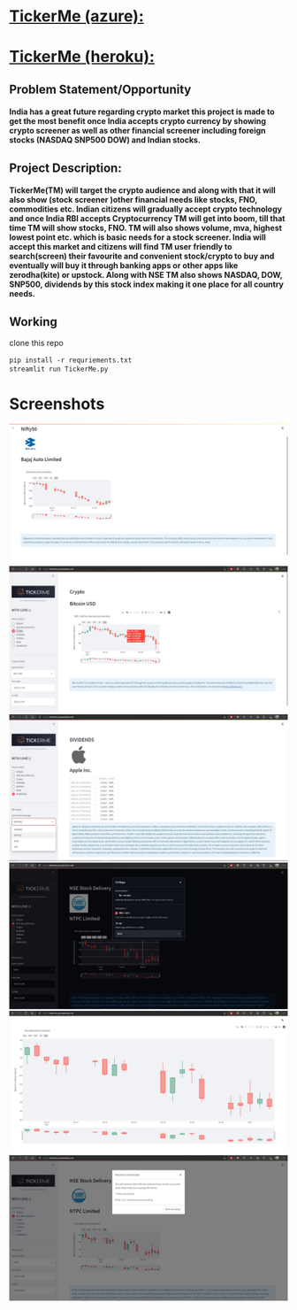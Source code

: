 # [TickerMe (azure):](https://tickerme.azurewebsites.net/)

# [TickerMe (heroku):](https://tickerme.herokuapp.com/)
## Problem Statement/Opportunity
#### India has a great future regarding crypto market this project is made to get the most benefit once India accepts crypto currency by showing crypto screener as well as other financial screener including foreign stocks (NASDAQ SNP500 DOW) and Indian stocks.

## Project Description:
#### TickerMe(TM) will target the crypto audience and along with that it will also show (stock screener )other financial needs like stocks, FNO, commodities etc. Indian citizens will gradually accept crypto technology and once India RBI accepts Cryptocurrency TM will get into boom, till that time TM will show stocks, FNO. TM will also shows volume, mva, highest lowest point etc. which is basic needs for a stock screener. India will accept this market and citizens will find TM user friendly to search(screen) their favourite and convenient stock/crypto to buy and eventually will buy it through banking apps or other apps like zerodha(kite) or upstock. Along with NSE TM also shows NASDAQ, DOW, SNP500, dividends by this stock index making it one place for all country needs.

## Working 
clone this repo

    pip install -r requriements.txt
    streamlit run TickerMe.py

# Screenshots
![Image](https://github.com/Attupatil/tickermeCRYPT/blob/main/ScreenShots/1.jpg "https://TickerMe.herokuapp.com")
![Image](https://github.com/Attupatil/tickermeCRYPT/blob/main/ScreenShots/2jpg.jpg "https://TickerMe.herokuapp.com")
![Image](https://github.com/Attupatil/tickermeCRYPT/blob/main/ScreenShots/3.jpg "https://TickerMe.herokuapp.com")
![Image](https://github.com/Attupatil/tickermeCRYPT/blob/main/ScreenShots/4.jpg "https://TickerMe.herokuapp.com")
![Image](https://github.com/Attupatil/tickermeCRYPT/blob/main/ScreenShots/5.jpg "https://TickerMe.herokuapp.com")
![Image](https://github.com/Attupatil/tickermeCRYPT/blob/main/ScreenShots/6.jpg "https://TickerMe.herokuapp.com")
